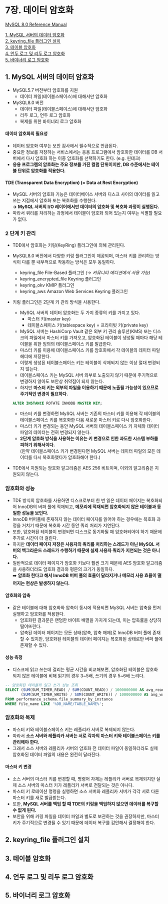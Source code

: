 # 7장. 데이터 암호화

[MySQL 8.0 Reference Manual](https://dev.mysql.com/doc/refman/8.0/en/)

[1. MySQL 서버의 데이터 암호화](#1-mysql-서버의-데이터-암호화)  
[2. keyring_file 플러그인 설치](#2-keyringfile-플러그인-설치)  
[3. 테이블 암호화](#3-테이블-암호화)  
[4. 언두 로그 및 리두 로그 암호화](#4-언두-로그-및-리두-로그-암호화)  
[5. 바이너리 로그 암호화](#5-바이너리-로그-암호화)

## 1. MySQL 서버의 데이터 암호화

- MySQL5.7 버전부터 암호화를 지원
    - 데이터 파일(테이블스페이스)에 대해서만 암호화
- MySQL8.0 버전
    - 데이터 파일(테이블스페이스)에 대해서만 암호화
    - 리두 로그, 언두 로그 암호화
    - 복제를 위한 바이너리 로그 암호화

#### 데이터 암호화의 필요성

- 데이터 암호화 여부는 보안 감사에서 필수적으로 언급된다.
- 중요한 정보를 저장하는 서비스에서는 응용 프로그램에서 암호화한 데이터를 DB 서버에서 다시 암호화 하는 이중 암호화를 선택하기도 한다. (e.g. 핀테크)
- **응용 프로그램의 암호화는 주요 정보를 가진 컬럼 단위이지만, DB 수준에서는 테이블 단위로 암호화를 적용한다.**

#### TDE (Transparent Data Encryption) (= Data at Rest Encryption)

- MySQL 서버의 암호화 기능은 데이터베이스 서버와 디스크 사이의 데이터를 읽고 쓰는 지점에서 암호화 또는 복호화를 수행한다.  
  **→ MySQL 서버의 I/O 레이어에서만 데이터의 암호화 및 복호화 과정이 실행된다.**
- 따라서 쿼리를 처리하는 과정에서 테이블이 암호화 되어 있는지 여부는 식별할 필요가 없다.

### 2 단계 키 관리

- TDE에서 암호화는 키링(KeyRing) 플러그인에 의해 관리된다.
- MySQL8.0 버전에서 다양한 키링 플러그인이 제공되며, 마스터 키를 관리하는 방식이 다를 뿐 내부적으로 작동하는 방식은 모두 동일하다.
    - keyring_file File-Based 플러그인 _(→ 커뮤니티 에디션에서 사용 가능)_
    - keyring_encrypted_file Keyring 플러그인
    - keyring_okv KMIP 플러그인
    - keyring_aws Amazon Web Services Keyring 플러그인

- 키링 플러그인은 2단계 키 관리 방식을 사용한다.
    - MySQL 서버의 데이터 암호화는 두 가지 종류의 키를 가지고 있다.
        - 마스터 키(master key)
        - 테이블스페이스 키(tablespace key) = 프라이빗 키(private key)
    - MySQL 서버는 HashiCorp Vault 같은 외부 키 관리 솔루션(KMS) 또는 디스크의 파일에서 마스터 키를 가져오고, 암호화된 테이블이 생성될 때마다 해당 테이블을 위한 임의의 테이블스페이스
      키를 발급한다.
    - 마스터 키를 이용해 테이블스페이스 키를 암호화해서 각 테이블의 데이터 파일 헤더에 저장한다.
    - 이렇게 생성된 테이블스페이스 키는 테이블이 삭제되지 않는 이상 절대 변경되지 않는다.
    - 테이블스페이스 키는 MySQL 서버 외부로 노출되지 않기 때문에 주기적으로 변경하지 않아도 보안상 취약점이 되지 않는다.
    - 하지만 **마스터 키는 외부의 파일을 이용하기 때문에 노출될 가능성이 있으므로 주기적인 변경이 필요하다.**

    ```sql
    ALTER INSTANCE ROTATE INNODB MASTER KEY;
    ```

    - 마스터 키를 변경하면 MySQL 서버는 기존의 마스터 키를 이용해 각 테이블의 테이블스페이스 키를 복호화한 다음 새로운 마스터 키로 다시 암호화한다.
    - 마스터 키가 변경되는 동안 MySQL 서버의 테이블스페이스 키 자체와 데이터 파일의 데이터는 전혀 변경되지 않는다.
    - **2단계 암호화 방식을 사용하는 이유는 키 변경으로 인한 과도한 시스템 부하를 피하기 위해서이다.**  
      (만약 테이블스페이스 키가 변경된다면 MySQL 서버는 데이터 파일의 모든 데이터를 다시 복호화했다가 암호화해야 한다.)

- TDE에서 지원되는 암호화 알고리즘은 AES 256 비트이며, 이외의 알고리즘은 지원되지 않는다.

### 암호화와 성능

- TDE 방식의 암호화를 사용하면 디스크로부터 한 번 읽은 데이터 페이지는 복호화되어 InnoDB의 버퍼 풀에 적재되고, **메모리에 적재되면 암호화되지 않은 테이블과 동일한 성능을 보인다.**
- InnoDB 버퍼풀에 존재하지 않는 데이터 페이지를 읽어야 하는 경우에는 복호화 과정을 거치기 때문에 복호화 시간 동안 쿼리 처리가 지연된다.
- 또한, 암호화된 테이블이 변경되면 디스크로 동기화될 때 암호화되어야 하기 때문에 추가로 시간이 더 걸린다.
- 하지만 **데이터 페이지 저장은 사용자의 쿼리를 처리하는 스레드가 아닌 MySQL 서버의 백그라운드 스레드가 수행하기 때문에 실제 사용자 쿼리가 지연되는 것은 아니다.**
- 일반적으로 데이터 페이지가 암호화 키보다 훨씬 크기 때문에 AES 암호화 알고리즘을 사용하더라도 암호화 결과와 평문의 크기가 동일하다.  
  ➡️ **암호화 한다고 해서 InnoDB 버퍼 풀의 효율이 달라지거나 메모리 사용 효율이 떨어지는 현상은 발생하지 않는다.**

#### 암호화와 압축

- 같은 테이블에 대해 암호화와 압축이 동시에 적용되면 MySQL 서버는 압축을 먼저 실행하고 암호화를 적용한다.
    - 암호화된 결과문은 랜덤한 바이트 배열을 가지게 되는데, 이는 압축률을 상당히 떨어뜨린다.
    - 압축된 데이터 페이지는 모든 상태(압축, 압축 해제)로 InnoDB 버퍼 풀에 존재할 수 있지만, 암호화된 테이블의 데이터 페이지는 복호화된 상태로만 버퍼 풀에 존재할 수 있다.

#### 성능 측정

- 디스크에 읽고 쓰는데 걸리는 평균 시간을 비교해보면, 암호화된 테이블은 암호화 되지 않은 테이블에 비해 읽기의 경우 3~5배, 쓰기의 경우 5~6배 느리다.

```sql
-- 암호화된 테이블의 일고 쓰기 성능 조회
SELECT (SUM(SUM_TIMER_READ) / SUM(COUNT_READ)) / 1000000000 AS avg_read_latency_ms,
       (SUM(SUM_TIMER_WRITE) / SUM(COUNT_WRITE)) / 1000000000 AS avg_write_latency_ms
FROM performance_schema.file_summary_by_instance
WHERE file_name LIKE '%DB_NAME/TABLE_NAME%';
```

### 암호화와 복제

- 마스터 키와 테이블스페이스 키는 레플리카 서버로 복제되지 않는다.
- 따라서 **소스 서버와 레플리카 서버는 서로 각자의 마스터 키와 테이블스페이스 키를 관리해야 한다.**
- 그래서 소스 서버와 레플리카 서버의 암호화 전 데이터 파일이 동일하더라도 실제 암호화된 데이터 파일의 내용은 완전히 달라진다.

#### 마스터 키 변경
- 소스 서버의 마스터 키를 변경할 때, 명령어 자체는 레플리카 서버로 복제되지만 실제 소스 서버의 마스터 키가 레플리카 서버로 전달되는 것은 아니다.
- 마스터 키 로테이션 명령을 실행하면 소스 서버와 레플리카 서버가 각각 서로 다른 마스터 키를 새로 발급받는다.
- 또한, **MySQL 서버를 백업 할 때 TDE의 키링을 백업하지 않으면 데이터를 복구할 수 없게 된다.**
- 보안을 위해 키링 파일을 데이터 파일과 별도로 보관하는 것을 권장하지만, 마스터 키가 주기적으로 변경될 수 있기 때문에 데이터 복구를 감안해서 결정해야 한다.

## 2. keyring_file 플러그인 설치

## 3. 테이블 암호화

## 4. 언두 로그 및 리두 로그 암호화

## 5. 바이너리 로그 암호화